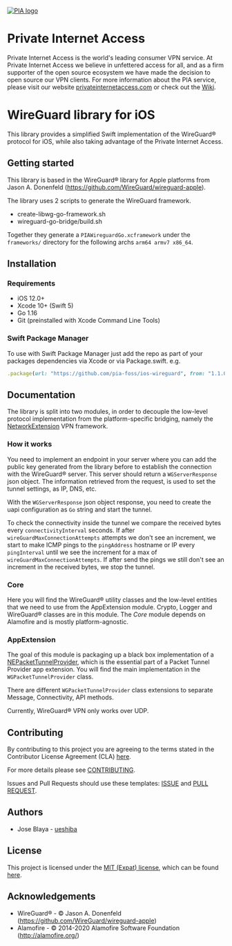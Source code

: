 [![PIA logo][pia-image]][pia-url]

# Private Internet Access

Private Internet Access is the world's leading consumer VPN service. At Private Internet Access we believe in unfettered access for all, and as a firm supporter of the open source ecosystem we have made the decision to open source our VPN clients. For more information about the PIA service, please visit our website [privateinternetaccess.com][pia-url] or check out the [Wiki][pia-wiki].

# WireGuard library for iOS

This library provides a simplified Swift implementation of the WireGuard® protocol for iOS, while also taking advantage of the Private Internet Access.

## Getting started

This library is based in the WireGuard® library for Apple platforms from Jason A. Donenfeld (https://github.com/WireGuard/wireguard-apple).

The library uses 2 scripts to generate the WireGuard framework.

- create-libwg-go-framework.sh
- wireguard-go-bridge/build.sh

Together they generate a `PIAWireguardGo.xcframework` under the `frameworks/` directory for the following archs `arm64 armv7 x86_64`.

## Installation

### Requirements

- iOS 12.0+
- Xcode 10+ (Swift 5)
- Go 1.16 
- Git (preinstalled with Xcode Command Line Tools)

### Swift Package Manager

To use with Swift Package Manager just add the repo as part of your packages dependencies via Xcode or via Package.swift. e.g.

```ruby
.package(url: "https://github.com/pia-foss/ios-wireguard", from: "1.1.0")
```
    
## Documentation

The library is split into two modules, in order to decouple the low-level protocol implementation from the platform-specific bridging, namely the [NetworkExtension][ne-home] VPN framework.

### How it works

You need to implement an endpoint in your server where you can add the public key generated from the library before to establish the connection with the WireGuard® server. This server should return a `WGServerResponse` json object. The information retrieved from the request, is used to set the tunnel settings, as IP, DNS, etc. 

With the `WGServerResponse` json object response, you need to create the uapi configuration as `Go` string and start the tunnel.

To check the connectivity inside the tunnel we compare the received bytes every `connectivityInterval` seconds. If after `wireGuardMaxConnectionAttempts` attempts we don't see an increment, we start to make ICMP pings to the `pingAddress` hostname or IP every `pingInterval` until we see the increment for a max of `wireGuardMaxConnectionAttempts`. If after send the pings we still don't see an increment in the received bytes, we stop the tunnel.

### Core

Here you will find the WireGuard® utility classes and the low-level entities that we need to use from the AppExtension module. Crypto, Logger and WireGuard® classes are in this module. The *Core* module depends on Alamofire and is mostly platform-agnostic.

### AppExtension

The goal of this module is packaging up a black box implementation of a [NEPacketTunnelProvider][ne-ptp], which is the essential part of a Packet Tunnel Provider app extension. You will find the main implementation in the `WGPacketTunnelProvider` class.

There are different `WGPacketTunnelProvider` class extensions to separate Message, Connectivity, API methods. 

Currently, WireGuard® VPN only works over UDP.

## Contributing

By contributing to this project you are agreeing to the terms stated in the Contributor License Agreement (CLA) [here](/CLA.rst).

For more details please see [CONTRIBUTING](/CONTRIBUTING.md).

Issues and Pull Requests should use these templates: [ISSUE](/.github/ISSUE_TEMPLATE.md) and [PULL REQUEST](/.github/PULL_REQUEST_TEMPLATE.md).

## Authors

- Jose Blaya - [ueshiba](https://github.com/ueshiba)

## License

This project is licensed under the [MIT (Expat) license](https://choosealicense.com/licenses/mit/), which can be found [here](/LICENSE).

## Acknowledgements

- WireGuard® - © Jason A. Donenfeld (https://github.com/WireGuard/wireguard-apple)
- Alamofire - © 2014-2020 Alamofire Software Foundation (http://alamofire.org/)

[pia-image]: https://www.privateinternetaccess.com/assets/PIALogo2x-0d1e1094ac909ea4c93df06e2da3db4ee8a73d8b2770f0f7d768a8603c62a82f.png
[pia-url]: https://www.privateinternetaccess.com/
[pia-wiki]: https://en.wikipedia.org/wiki/Private_Internet_Access

[ne-home]: https://developer.apple.com/documentation/networkextension
[ne-ptp]: https://developer.apple.com/documentation/networkextension/nepackettunnelprovider
